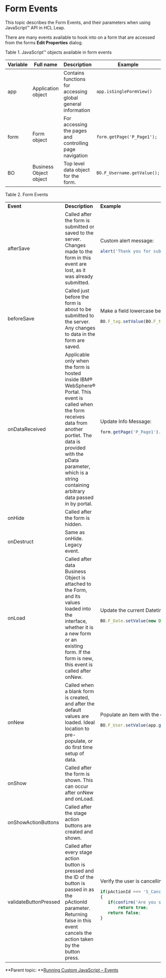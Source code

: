 # Form Events 

This topic describes the Form Events, and their parameters when using JavaScript™ API in HCL Leap.

There are many events available to hook into on a form that are accessed from the forms **Edit Properties** dialog.

Table 1. JavaScript™ objects available in form events

|Variable|Full name|Description|Example|Type|
|--------|---------|-----------|-------|----|
|app|Application object|Contains functions for accessing global general information|`app.isSingleFormView()`|GUI|
|form|Form object|For accessing the pages and controlling page navigation|`form.getPage('P_Page1');`|GUI|
|BO|Business Object object|Top level data object for the form.|`BO.F_Username.getValue();`|DATA|

Table 2. Form Events

<table>
<tr>
<td> <b>Event</b> </td><td> <b>Description</b> <td><b>Example</b></td>
</tr>
<tr>
<td> afterSave </td>
<td>Called after the form is submitted or saved to the server. Changes made to the form in this event are lost, as it was already submitted.<td>Custom alert message:<br>

```javascript
alert('Thank you for submitting ' + app.getCurrentUser());
```
</tr>
<tr>
<td> beforeSave  
<td> Called just before the form is about to be submitted to the server. Any changes to data in the form are saved.
<td>Make a field lowercase before submission:

```javascript
BO.F_tag.setValue(BO.F_tag.getValue().toLowerCase()); 
```

</tr>
<tr>
<td>onDataReceived
<td>Applicable only when the form is hosted inside IBM® WebSphere® Portal. This event is called when the form receives data from another portlet. The data is provided with the pData parameter, which is a string containing arbitrary data passed in by portal.
<td>Update Info Message:

```javascript
form.getPage('P_Page1').F_Info.setContent(pData);
```

</tr>
<tr>
<td>onHide
<td>Called after the form is hidden.
<td>
</tr>
<tr>
<td>onDestruct
<td>Same as onHide. Legacy event.
<td>
</tr>
<tr>
<td>onLoad
<td>Called after data Business Object is attached to the Form, and its values loaded into the interface, whether it is a new form or an existing form. If the form is new, this event is called after onNew.
<td>Update the current Datetime into a Timestamp item:

```javascript
BO.F_Date.setValue(new Date()); 
```
</tr>
<tr>
<td>onNew
<td>Called when a blank form is created, and after the default values are loaded. Ideal location to pre-populate, or do first time setup of data.
<td>Populate an item with the current user:

```javascript
BO.F_User.setValue(app.getCurrentUser());
```

</tr>
<tr>
<td>onShow
<td>Called after the form is shown. This can occur after onNew and onLoad.
<td>
</tr>
<td>onShowActionButtons
<td>Called after the stage action buttons are created and shown.
<td>
</tr>
<tr>
<td>validateButtonPressed
<td>Called after every stage action button is pressed and the ID of the button is passed in as the pActionId parameter. Returning false in this event cancels the action taken by the button press.
<td>Verify the user is cancelling:

```javascript
if(pActionId === 'S_Cancel')
{    
   if(confirm('Are you sure you want to cancel?'))
       return true;
   return false;
} 
```

</tr>
</table>

**Parent topic: **[Running Custom JavaScript – Events](ref_jsapi_running_custom_js_events.md)

